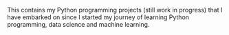 This contains my Python programming projects (still work in progress) that I have embarked on since I started my journey of learning Python programming, data science and machine learning.

